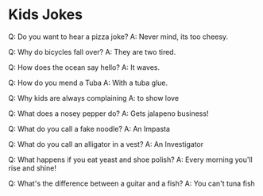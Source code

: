 # Kids Jokes

Q: Do you want to hear a pizza joke?
A: Never mind, its too cheesy.

Q: Why do bicycles fall over?
A: They are two tired.

Q: How does the ocean say hello?
A: It waves.

Q: How do you mend a Tuba
A: With a tuba glue.

Q: Why kids are always complaining
A: to show love

Q: What does a nosey pepper do?
A: Gets jalapeno business!

Q: What do you call a fake noodle?
A: An Impasta

Q: What do you call an alligator in a vest?
A: An Investigator

Q: What happens if you eat yeast and shoe polish?
A: Every morning you'll rise and shine!

Q: What's the difference between a guitar and a fish?
A: You can't tuna fish
